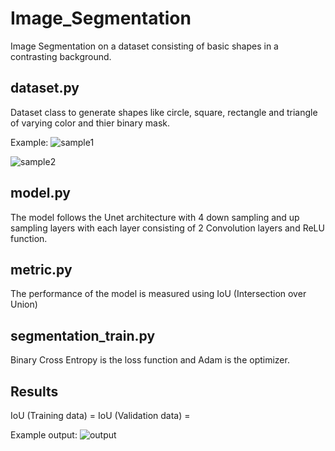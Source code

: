 # Image_Segmentation
Image Segmentation on a dataset consisting of basic shapes in a contrasting background.

## dataset.py
Dataset class to generate shapes like circle, square, rectangle and triangle of varying color and thier binary mask.

Example:
![sample1](https://github.com/NeerajNixon/Image_Segmentation/assets/92161269/bfe95dba-acf9-4fe2-973a-352bba2d9af2)

![sample2](https://github.com/NeerajNixon/Image_Segmentation/assets/92161269/0ab3da73-3e99-45b7-8672-3e956876cc2c)

## model.py
The model follows the Unet architecture with 4 down sampling and up sampling layers with each layer consisting of 2 Convolution layers and ReLU function.

## metric.py
The performance of the model is measured using IoU (Intersection over Union)

## segmentation_train.py
Binary Cross Entropy is the loss function and Adam is the optimizer.

## Results
IoU (Training data) = 
IoU (Validation data) = 

Example output:
![output](https://github.com/NeerajNixon/Image_Segmentation/assets/92161269/4185bbbf-2e27-4ce1-880c-1fc48819aa14)



